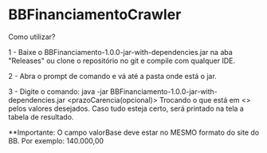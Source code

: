 # BBFinanciamentoCrawler

Como utilizar?

1 - Baixe o BBFinanciamento-1.0.0-jar-with-dependencies.jar na aba "Releases" ou clone o repositório no git e compile com qualquer IDE.

2 - Abra o prompt de comando e vá até a pasta onde está o jar.

3 - Digite o comando: java -jar BBFinanciamento-1.0.0-jar-with-dependencies.jar <valorBase> <prazoFinanc> <prazoCarencia(opcional)>
Trocando o que está em <> pelos valores desejados. Caso tudo esteja certo, será printado na tela a tabela de resultado.

**Importante: O campo valorBase deve estar no MESMO formato do site do BB. Por exemplo: 140.000,00
